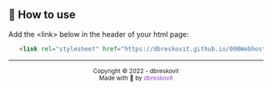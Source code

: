 ## 📙 How to use
 Add the \<link\> below in the header of your html page:
 
 ```html
    <link rel="stylesheet" href="https://dbreskovit.github.io/000Webhost/remove-water-mark.css">
 ```

<hr>

<p align="center">
    <sub>Copyright © 2022 - dbreskovit</sub><br>
    <sub>Made with 💜 by <a href="https://github.com/dbreskovit" style="text-decoration: none;color: #9644CD;">dbreskovit</sub></a>
<p>
